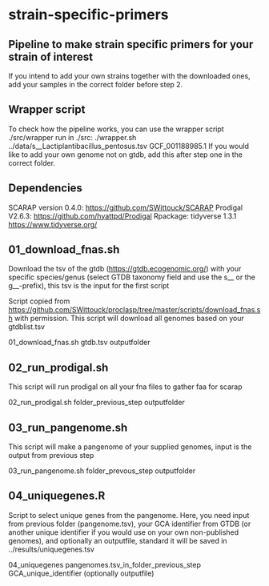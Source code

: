 # strain-specific-primers
## Pipeline to make strain specific primers for your strain of interest
If you intend to add your own strains together with the downloaded ones, add 
your samples in the correct folder before step 2.

## Wrapper script
To check how the pipeline works, you can use the wrapper script ./src/wrapper
run in ./src: ./wrapper.sh ../data/s__Lactiplantibacillus_pentosus.tsv 
GCF_001188985.1 
If you would like to add your own genome not on gtdb, add this after step one
in the correct folder.


## Dependencies
SCARAP version 0.4.0: https://github.com/SWittouck/SCARAP
Prodigal V2.6.3: https://github.com/hyattpd/Prodigal
Rpackage: tidyverse 1.3.1 https://www.tidyverse.org/

## 01_download_fnas.sh
Download the tsv of the gtdb (https://gtdb.ecogenomic.org/) with your specific species/genus (select GTDB taxonomy field and use the s__ or the g__-prefix), this tsv is the 
input for the first script

Script copied from 
https://github.com/SWittouck/proclasp/tree/master/scripts/download_fnas.sh with
permission. This script will download all genomes based on your gtdblist.tsv

01_download_fnas.sh gtdb.tsv outputfolder

## 02_run_prodigal.sh
This script will run prodigal on all your fna files to gather faa for scarap

02_run_prodigal.sh folder_previous_step outputfolder

## 03_run_pangenome.sh
This script will make a pangenome of your supplied genomes, input is the output
from previous step

03_run_pangenome.sh folder_prevous_step outputfolder

## 04_uniquegenes.R
Script to select unique genes from the pangenome. Here, you need input from
previous folder (pangenome.tsv), your GCA identifier from GTDB (or another
unique identifier if you would use on your own non-published genomes), and
optionally an outputfile, standard it will be saved in ../results/uniquegenes.tsv

04_uniquegenes pangenomes.tsv_in_folder_previous_step GCA_unique_identifier
 (optionally outputfile)

